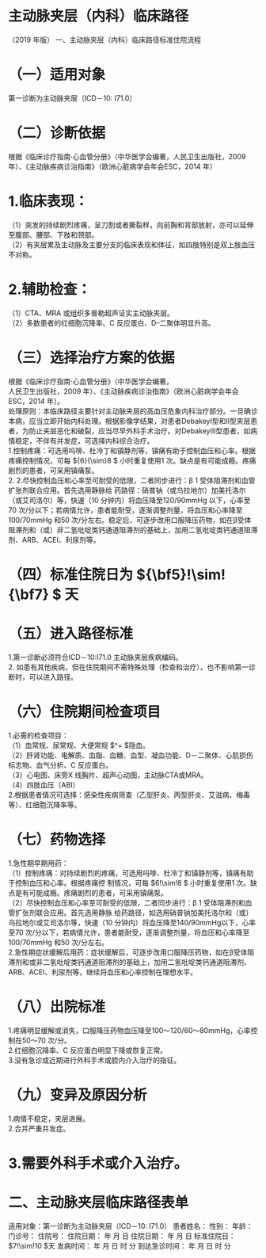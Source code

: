 # 主动脉夹层（内科）临床路径  
（2019 年版） 一、主动脉夹层（内科）临床路径标准住院流程  
# （一）适用对象  
第一诊断为主动脉夹层（ICD－10: I71.0）  
# （二）诊断依据  
根据《临床诊疗指南·心血管分册》（中华医学会编著，人民卫生出版社，2009 年）、《主动脉疾病诊治指南》（欧洲心脏病学会年会ESC，2014 年）  
# 1.临床表现：  
（1）突发的持续剧烈疼痛，呈刀割或者撕裂样，向前胸和背部放射，亦可以延伸至腹部、腰部、下肢和颈部。  
（2）有夹层累及主动脉及主要分支的临床表现和体征，如四肢特别是双上肢血压不对称。  
# 2.辅助检查：  
（1）CTA、MRA 或组织多普勒超声证实主动脉夹层。  
（2）多数患者的红细胞沉降率、C 反应蛋白、D–二聚体明显升高。  
# （三）选择治疗方案的依据  
根据《临床诊疗指南·心血管分册》（中华医学会编著，  
人民卫生出版社，2009 年）、《主动脉疾病诊治指南》（欧洲心脏病学会年会ESC，2014 年）。  
处理原则：本临床路径主要针对主动脉夹层的高血压危象内科治疗部分。一旦确诊本病，应当立即开始内科处理。根据影像学结果，对患者DebakeyⅠ型和Ⅱ型夹层患者，为防止夹层恶化和破裂，应当尽早外科手术治疗。对DebakeyⅢ型患者，如病情稳定，不伴有并发症，可选择内科综合治疗。  
1.控制疼痛：可选用吗啡、杜冷丁和镇静剂等，镇痛有助于控制血压和心率。根据疼痛控制情况，可每 ${6}{\sim}8 $ 小时重复使用1 次。缺点是有可能成瘾。疼痛剧烈的患者，可采用镇痛泵。  
2. 2.尽快控制血压和心率至可耐受的低限，二者同步进行：β 1  受体阻滞剂和血管扩张剂联合应用。首先选用静脉给 药路径：硝普钠（或乌拉地尔）加美托洛尔（或艾司洛尔）等，快速（10 分钟内）将血压降至120/90mmHg 以下，心率至70 次/分以下；若病情允许，患者能耐受，逐渐调整剂量，将血压和心率降至100/70mmHg 和50 次/分左右。稳定后，可逐步改用口服降压药物，如在β受体阻滞剂和（或）非二氢吡啶类钙通道阻滞剂的基础上，加用二氢吡啶类钙通道阻滞剂、ARB、ACEI、利尿剂等。  
# （四）标准住院日为 ${\bf5}\!\sim\!{\bf7} $ 天  
# （五）进入路径标准  
1.第一诊断必须符合ICD－10:I71.0 主动脉夹层疾病编码。  
2. 如患有其他疾病，但在住院期间不需特殊处理（检查和治疗），也不影响第一诊断时，可以进入路径。  
# （六）住院期间检查项目  
1.必需的检查项目：  
（1）血常规、尿常规、大便常规 $^+ $隐血。  
（2）肝肾功能、电解质、血脂、血糖、血型、凝血功能、D－二聚体、心肌损伤标志物、血气分析、C 反应蛋白。  
（3）心电图、床旁X 线胸片、超声心动图，主动脉CTA或MRA。  
（4）四肢血压（ABI）  
2.根据患者情况可选择：感染性疾病筛查（乙型肝炎、丙型肝炎、艾滋病、梅毒等）、红细胞沉降率等。  
# （七）药物选择  
1.急性期早期用药：  
（1）控制疼痛：对持续剧烈的疼痛，可选用吗啡、杜冷丁和镇静剂等，镇痛有助于控制血压和心率。根据疼痛控 制情况，可每 $6\!\sim\!8 $ 小时重复使用1 次。缺点是有可能成瘾。疼痛剧烈的患者，可采用镇痛泵。  
（2）尽快控制血压和心率至可耐受的低限，二者同步进行：β 1  受体阻滞剂和血管扩张剂联合应用。首先选用静脉 给药路径，如选用硝普钠加美托洛尔和（或）乌拉地尔或艾司洛尔等，快速（10 分钟内）将血压降至140/90mmHg以下，心率至70 次/分以下，若病情允许，患者能耐受，逐渐调整剂量，将血压和心率降至100/70mmHg 和50 次/分左右。  
2.急性期症状缓解后用药：症状缓解后，可逐步改用口服降压药物，如在β受体阻滞剂和或非二氢吡啶类钙通道阻滞剂的基础上，加用二氢吡啶类钙通道阻滞剂、ARB、ACEI、利尿剂等，继续将血压和心率控制在理想水平。  
# （八）出院标准  
1.疼痛明显缓解或消失，口服降压药物血压降至100～120/60～80mmHg，心率控制在50～70 次/分。  
2.红细胞沉降率、C 反应蛋白明显下降或恢复正常。  
3.没有急诊或近期进行外科手术或腔内介入治疗的指征。  
# （九）变异及原因分析  
1.病情不稳定，夹层进展。  
2.合并严重并发症。  
# 3.需要外科手术或介入治疗。  
# 二、主动脉夹层临床路径表单  
适用对象：第一诊断为主动脉夹层（ICD－10: I71.0） 患者姓名：           性别：     年龄：   门诊号：      住院号：          住院日期：       年   月   日 住院日期：    年  月  日  标准住院日： $7\!\sim\!10 $天 发病时间：      年   月   日   时   分  到达急诊时间：     年   月   日   时   分  

